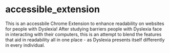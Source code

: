 # accessible_extension

This is an accessbile Chrome Extension to enhance readability on websites for people with Dyslexia! After studying barriers people with Dyslexia face in interacting with their computers, this is an attempt to blend the features that aid in readability all in one place - as Dyslexia presents itself differently in every individual. 
